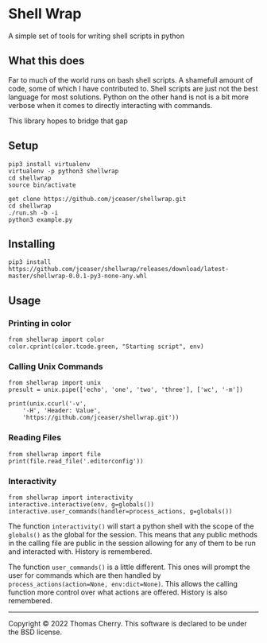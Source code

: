 # Shell Wrap
A simple set of tools for writing shell scripts in python

## What this does
Far to much of the world runs on bash shell scripts. A shamefull amount of code, some of which I have contributed to. Shell scripts are just not the best language for most solutions. Python on the other hand is not is a bit more verbose when it comes to directly interacting with commands.

This library hopes to bridge that gap

## Setup

    pip3 install virtualenv
    virtualenv -p python3 shellwrap
    cd shellwrap
    source bin/activate
    
    get clone https://github.com/jceaser/shellwrap.git
    cd shellwrap
    ./run.sh -b -i
    python3 example.py

## Installing

    pip3 install https://github.com/jceaser/shellwrap/releases/download/latest-master/shellwrap-0.0.1-py3-none-any.whl

## Usage

### Printing in color

	from shellwrap import color
	color.cprint(color.tcode.green, "Starting script", env)

### Calling Unix Commands

	from shellwrap import unix
	presult = unix.pipe(['echo', 'one', 'two', 'three'], ['wc', '-m'])

	print(unix.ccurl('-v',
		'-H', 'Header: Value',
		'https://github.com/jceaser/shellwrap.git'))

### Reading Files

	from shellwrap import file
	print(file.read_file('.editorconfig'))

### Interactivity

	from shellwrap import interactivity
	interactive.interactive(env, g=globals())
	interactive.user_commands(handler=process_actions, g=globals())

The function `interactivity()` will start a python shell with the scope of the `globals()` as the global for the session. This means that any public methods in the calling file are public in the session allowing for any of them to be run and interacted with. History is remembered.

The function `user_commands()` is a little different. This ones will prompt the user for commands which are then handled by `process_actions(action=None, env:dict=None)`. This allows the calling function more control over what actions are offered. History is also remembered.

----
Copyright &copy; 2022 Thomas Cherry. This software is declared to be under the BSD license.